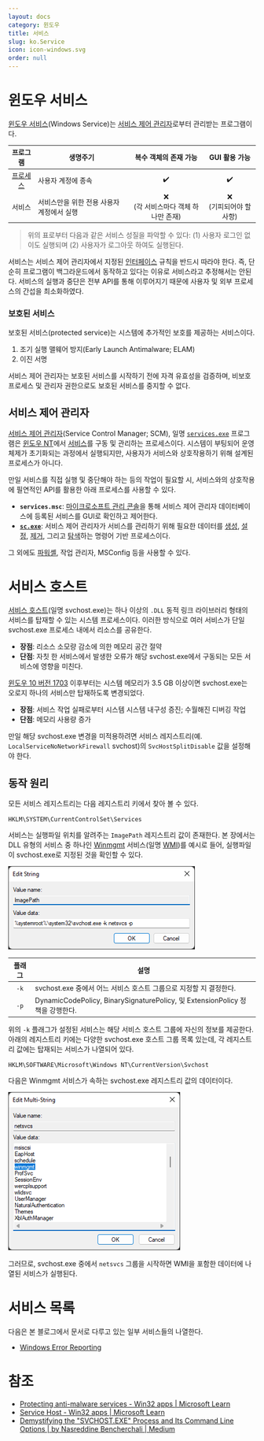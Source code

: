 ```yaml
---
layout: docs
category: 윈도우
title: 서비스
slug: ko.Service
icon: icon-windows.svg
order: null
---
```

# 윈도우 서비스
[윈도우 서비스](https://ko.wikipedia.org/wiki/윈도우_서비스)(Windows Service)는 [서비스 제어 관리자](#서비스-제어-관리자)로부터 관리받는 프로그램이다.

| 프로그램 | 생명주기 | 복수 객체의 존재 가능 | GUI 활용 가능 |
|:-------:|-----------|:------------:|:-----:|
| [프로세스](/docs/ko.Process) | 사용자 계정에 종속 | ✔️ | ✔️ |
| 서비스 | 서비스만을 위한 전용 사용자 계정에서 실행 | ❌<br/>(각 서비스마다 객체 하나만 존재) | ❌<br/>(기피되어야 할 사항) |

> 위의 표로부터 다음과 같은 서비스 성질을 파악할 수 있다: (1) 사용자 로그인 없이도 실행되며 (2) 사용자가 로그아웃 하여도 실행된다.

서비스는 서비스 제어 관리자에서 지정된 [인터페이스](https://ko.wikipedia.org/wiki/API) 규칙을 반드시 따라야 한다. 즉, 단순히 프로그램이 백그라운드에서 동작하고 있다는 이유로 서비스라고 추정해서는 안된다. 서비스의 실행과 중단은 전부 API를 통해 이루어지기 때문에 사용자 및 외부 프로세스의 간섭을 최소화하였다.

### 보호된 서비스
보호된 서비스(protected service)는 시스템에 추가적인 보호를 제공하는 서비스이다.

1. 조기 실행 맬웨어 방지(Early Launch Antimalware; ELAM)
2. 이진 서명

서비스 제어 관리자는 보호된 서비스를 시작하기 전에 자격 유효성을 검증하며, 비보호 프로세스 및 관리자 권한으로도 보호된 서비스를 중지할 수 없다.

## 서비스 제어 관리자
[서비스 제어 관리자](https://ko.wikipedia.org/wiki/서비스_제어_관리자)(Service Control Manager; SCM), 일명 [`services.exe`](https://www.file.net/process/services.exe.html) 프로그램은 [윈도우 NT](ko.WindowsNT)에서 [서비스](#서비스)를 구동 및 관리하는 프로세스이다. 시스템이 부팅되어 운영체제가 초기화되는 과정에서 실행되지만, 사용자가 서비스와 상호작용하기 위해 설계된 프로세스가 아니다.

만일 서비스를 직접 실행 및 중단해야 하는 등의 작업이 필요할 시, 서비스와의 상호작용에 필연적인 API를 활용한 아래 프로세스를 사용할 수 있다.

* **`services.msc`**: [마이크로소프트 관리 콘솔](https://ko.wikipedia.org/wiki/마이크로소프트_관리_콘솔)을 통해 서비스 제어 관리자 데이터베이스에 등록된 서비스를 GUI로 확인하고 제어한다.
* **[`sc.exe`](https://www.file.net/process/sc.exe.html)**: 서비스 제어 관리자가 서비스를 관리하기 위해 필요한 데이터를 [생성](https://learn.microsoft.com/en-us/windows-server/administration/windows-commands/sc-create), [설정](https://learn.microsoft.com/en-us/windows-server/administration/windows-commands/sc-config), [제거](https://learn.microsoft.com/en-us/windows-server/administration/windows-commands/sc-delete), 그리고 [탐색](https://learn.microsoft.com/en-us/windows-server/administration/windows-commands/sc-query)하는 명령어 기반 프로세스이다.

그 외에도 [파워셸](https://ko.wikipedia.org/wiki/파워셸), 작업 관리자, MSConfig 등을 사용할 수 있다.

# 서비스 호스트
[서비스 호스트](https://en.wikipedia.org/wiki/Svchost.exe)(일명 svchost.exe)는 하나 이상의 `.DLL` 동적 링크 라이브러리 형태의 서비스를 탑재할 수 있는 시스템 프로세스이다. 이러한 방식으로 여러 서비스가 단일 svchost.exe 프로세스 내에서 리소스를 공유한다.

* **장점**: 리소스 소모량 감소에 의한 메모리 공간 절약
* **단점**: 자칫 한 서비스에서 발생한 오류가 해당 svchost.exe에서 구동되는 모든 서비스에 영향을 미친다.

[윈도우 10 버전 1703](https://learn.microsoft.com/en-us/windows/application-management/svchost-service-refactoring) 이후부터는 시스템 메모리가 3.5 GB 이상이면 svchost.exe는 오로지 하나의 서비스만 탑재하도록 변경되었다.

* **장점**: 서비스 작업 실패로부터 시스템 시스템 내구성 증진; 수월해진 디버깅 작업
* **단점**: 메모리 사용량 증가

만일 해당 svchost.exe 변경을 미적용하려면 서비스 레지스트리(예. `LocalServiceNoNetworkFirewall` svchost)의 `SvcHostSplitDisable` 값을 설정해야 한다.

## 동작 원리
모든 서비스 레지스트리는 다음 레지스트리 키에서 찾아 볼 수 있다.

```
HKLM\SYSTEM\CurrentControlSet\Services
```

서비스는 실행파일 위치를 알려주는 `ImagePath` 레지스트리 값이 존재한다. 본 장에서는 DLL 유형의 서비스 중 하나인 [Winmgmt](https://learn.microsoft.com/en-us/windows/win32/wmisdk/winmgmt) 서비스(일명 [WMI](https://learn.microsoft.com/en-us/windows/win32/wmisdk/wmi-start-page))를 예시로 들어, 실행파일이 svchost.exe로 지정된 것을 확인할 수 있다.

![DLL 형태의 "Winmgmt" 서비스의 <code>ImagePath</code> 레지스트리 값](/images/docs/windows/svchost_winmgmt_imagepath.png)

| 플래그  | 설명                                                                    |
|:----:|-----------------------------------------------------------------------|
| `-k` | svchost.exe 중에서 어느 서비스 호스트 그룹으로 지정할 지 결정한다.                           |
| `-p` | DynamicCodePolicy, BinarySignaturePolicy, 및 ExtensionPolicy 정책을 강행한다. |

위의 `-k` 플래그가 설정된 서비스는 해당 서비스 호스트 그룹에 자신의 정보를 제공한다. 아래의 레지스트리 키에는 다양한 svchost.exe 호스트 그룹 목록 있는데, 각 레지스트리 값에는 탑재되는 서비스가 나열되어 있다.

```
HKLM\SOFTWARE\Microsoft\Windows NT\CurrentVersion\Svchost
```

다음은 Winmgmt 서비스가 속하는 svchost.exe 레지스트리 값의 데이터이다.

![<code>netsvcs</code> 서비스 호스트 그룹 (Winmgmt 서비스 포함)](/images/docs/windows/svchost_winmgmt_netsvcs.png)

그러므로, svchost.exe 중에서 `netsvcs` 그룹을 시작하면 WMI을 포함한 데이터에 나열된 서비스가 실행된다.

# 서비스 목록
다음은 본 블로그에서 문서로 다루고 있는 일부 서비스들의 나열한다.

* [Windows Error Reporting](ko.WER)

# 참조
* [Protecting anti-malware services - Win32 apps &#124; Microsoft Learn](https://learn.microsoft.com/en-us/windows/win32/services/protecting-anti-malware-services-)
* [Service Host - Win32 apps &#124; Microsoft Learn](https://learn.microsoft.com/en-us/windows/win32/wsw/service-host)
* [Demystifying the "SVCHOST.EXE" Process and Its Command Line Options &#124; by Nasreddine Bencherchali &#124; Medium](https://nasbench.medium.com/demystifying-the-svchost-exe-process-and-its-command-line-options-508e9114e747)
